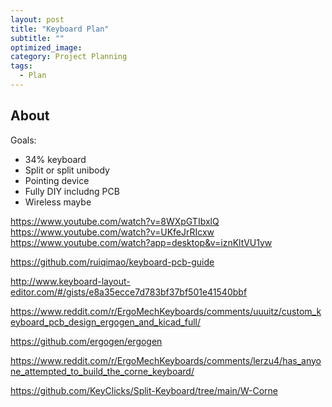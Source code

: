```yaml
---
layout: post
title: "Keyboard Plan"
subtitle: "" 
optimized_image: 
category: Project Planning
tags:
  - Plan
---
```



## About

Goals:

- 34% keyboard
- Split or split unibody
- Pointing device
- Fully DIY includng PCB
- Wireless maybe



https://www.youtube.com/watch?v=8WXpGTIbxlQ
https://www.youtube.com/watch?v=UKfeJrRIcxw
https://www.youtube.com/watch?app=desktop&v=iznKltVU1yw

https://github.com/ruiqimao/keyboard-pcb-guide

http://www.keyboard-layout-editor.com/#/gists/e8a35ecce7d783bf37bf501e41540bbf

https://www.reddit.com/r/ErgoMechKeyboards/comments/uuuitz/custom_keyboard_pcb_design_ergogen_and_kicad_full/


https://github.com/ergogen/ergogen

https://www.reddit.com/r/ErgoMechKeyboards/comments/lerzu4/has_anyone_attempted_to_build_the_corne_keyboard/

https://github.com/KeyClicks/Split-Keyboard/tree/main/W-Corne